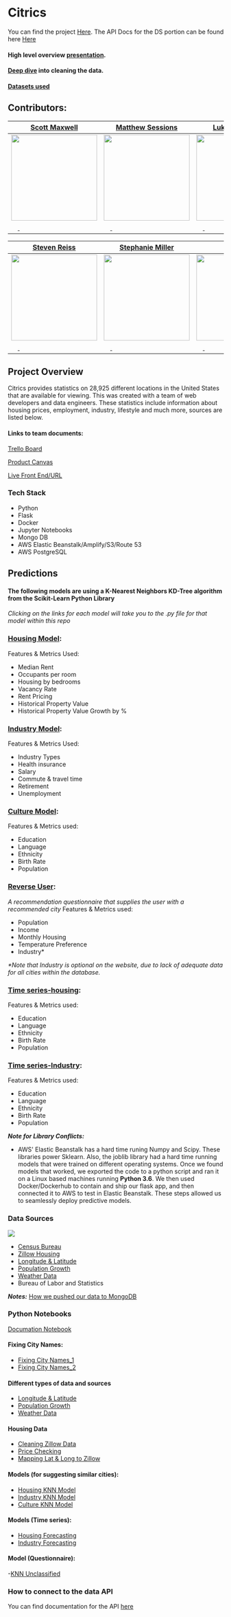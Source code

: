 #  Citrics

You can find the project [Here](https://citrics.io/).
The API Docs for the DS portion can be found here [Here](https://api.citrics.io/docs)


#### High level overview [presentation](https://docs.google.com/presentation/d/1d7sk8eKj25dVvFoWsu9aERXwdkw6JH33FIgaYkq3bt4/edit?usp=sharing).

#### [Deep dive](https://github.com/Lambda-School-Labs/city-data-comparison-ds/blob/master/Notebooks/Citrics_Documentation.ipynb) into cleaning the data.

#### [Datasets used](https://drive.google.com/open?id=1MdnKnqFQRhMPvxeloIAPuhl-qwhhCSbi)

## Contributors:

| [Scott Maxwell](https://github.com/scottwmwork) | [Matthew Sessions](https://github.com/matthew-sessions) | [Luke Townsend](https://github.com/ldtownsend) | [jimmy 'Zeb' Smith](https://www.github.com/zebfred) |
|-------------------------------------------------|---------------------------------------------------------|------------------------------------------------|-----------------------------------------------------|
|<img src="https://avatars0.githubusercontent.com/u/33496996?s=400&u=454aad7eb839b42caa4cfca9357bae07c7a3325c&v=4" width = "200" />|<img src="https://avatars1.githubusercontent.com/u/53715422?s=400&v=4" width = "200" />|<img src="https://avatars1.githubusercontent.com/u/53023268?s=400&v=4" width = "200" />|<img src="https://ca.slack-edge.com/ESZCHB482-W012H6HFWLD-697fe1c1ba2d-512" width="200" />|
|[<img src="https://github.com/favicon.ico" width="15"> ](https://github.com/scottwmwork) [ <img src="https://static.licdn.com/sc/h/al2o9zrvru7aqj8e1x2rzsrca" width="15"> ](www.linkedin.com/in/scott-w-maxwell)|[<img src="https://github.com/favicon.ico" width="15"> ](https://github.com/matthew-sessions) [<img src="https://static.licdn.com/sc/h/al2o9zrvru7aqj8e1x2rzsrca" width="15"> ](https://www.linkedin.com/in/matthew-sessions/)|[<img src="https://github.com/favicon.ico" width="15"> ](https://github.com/ldtownsend) [ <img src="https://static.licdn.com/sc/h/al2o9zrvru7aqj8e1x2rzsrca" width="15"> ](https://www.linkedin.com/in/luke-townsend-caia-95312610a/)|[<img src="https://github.com/favicon.ico" width="15"> ](https://github.com/zebfred) [ <img src="https://static.licdn.com/sc/h/al2o9zrvru7aqj8e1x2rzsrca" width="15"> ](https://www.linkedin.com/)|

| [Steven Reiss](https://github.com/steve122192) | [Stephanie Miller](https://github.com/shmilyface) | [Amy NLe](https://github.com/hyamynl619) | [Robert Tom](https://github.com/RCTom168) |
|------------------------------------------------|---------------------------------------------------|------------------------------------------|-------------------------------------------|
|<img src="https://ca.slack-edge.com/ESZCHB482-W012BRR0Y7Q-884e2fa6a19d-512" width="200" />|<img src="https://avatars1.githubusercontent.com/u/49967847?s=460&v=4" width="200" />|<img src="https://citrics.vercel.app/static/media/Amy%20NLe.e5670f0e.jpg" width="200" />|<img src="https://ca.slack-edge.com/ESZCHB482-W012BRRJ8B0-fbb6b94d63ab-512" width="200" />|
|[<img src="https://github.com/favicon.ico" width="15"> ](https://github.com/steve122192) [ <img src="https://static.licdn.com/sc/h/al2o9zrvru7aqj8e1x2rzsrca" width="15"> ](https://www.linkedin.com/in/steven-reiss-94102b115/)|[<img src="https://github.com/favicon.ico" width="15"> ](https://github.com/shmilyface) [<img src="https://static.licdn.com/sc/h/al2o9zrvru7aqj8e1x2rzsrca" width="15"> ](https://www.linkedin.com/in/stephaniemillerwa/)|[<img src="https://github.com/favicon.ico" width="15"> ](http://github.com/hyamynl619) [ <img src="https://static.licdn.com/sc/h/al2o9zrvru7aqj8e1x2rzsrca" width="15"> ](https://www.linkedin.com/in/amy-nguyen-le/)|[<img src="https://github.com/favicon.ico" width="15"> ](https://github.com/RCTom168) [ <img src="https://static.licdn.com/sc/h/al2o9zrvru7aqj8e1x2rzsrca" width="15"> ](https://www.linkedin.com/in/robertctom168/)|

## Project Overview

Citrics provides statistics on 28,925 different locations in the United States that are available for viewing. This was created with a team of web developers and data engineers. These statistics include information about housing prices, employment, industry, lifestyle and much more, sources are listed below. 

#### Links to team documents:

 [Trello Board](https://trello.com/b/VXbaBrSL/labs-19-citydatacomparison)

 [Product Canvas](https://www.notion.so/City-Data-Comparison-bc94a2f56b05482e9c42a12748a0ed0a)
 
 [Live Front End/URL](https://citrics.io/)


### Tech Stack

- Python
- Flask
- Docker
- Jupyter Notebooks
- Mongo DB
- AWS Elastic Beanstalk/Amplify/S3/Route 53
- AWS PostgreSQL


## Predictions


#### The following models are using a K-Nearest Neighbors KD-Tree algorithm from the Scikit-Learn Python Library

_Clicking on the links for each model will take you to the .py file for that model within this repo_

### [Housing Model](https://github.com/Lambda-School-Labs/city-data-comparison-ds/blob/master/Model_Scripts/housing.py): 

Features & Metrics Used: 

 - Median Rent
 - Occupants per room
 - Housing by bedrooms
 - Vacancy Rate
 - Rent Pricing
 - Historical Property Value
 - Historical Property Value Growth by %

### [Industry Model](https://github.com/Lambda-School-Labs/city-data-comparison-ds/blob/master/Model_Scripts/industry.py):

Features & Metrics Used:

 - Industry Types
 - Health insurance
 - Salary
 - Commute & travel time
 - Retirement
 - Unemployment
 
### [Culture Model](https://github.com/Lambda-School-Labs/city-data-comparison-ds/blob/master/Model_Scripts/culture.py):

Features & Metrics used:

 - Education
 - Language
 - Ethnicity
 - Birth Rate
 - Population
 
 
### [Reverse User](https://github.com/Lambda-School-Labs/city-data-comparison-ds/blob/master/Model_Scripts/housing.py): 
_A recommendation questionnaire that supplies the user with a recommended city_
Features & Metrics used:
 - Population
 - Income
 - Monthly Housing
 - Temperature Preference
 - Industry* 
 
 _*Note that Industry is optional on the website, due to lack of adequate data for all cities within the database._ 

### [Time series-housing](https://github.com/Lambda-School-Labs/city-data-comparison-ds/blob/master/Model_Scripts/housing.py): 

Features & Metrics used:

 - Education
 - Language
 - Ethnicity
 - Birth Rate
 - Population

### [Time series-Industry](https://github.com/Lambda-School-Labs/city-data-comparison-ds/blob/master/Model_Scripts/housing.py): 

Features & Metrics used:

 - Education
 - Language
 - Ethnicity
 - Birth Rate
 - Population
 
 
_**Note for Library Conflicts:**_ 
* AWS' Elastic Beanstalk has a hard time runing Numpy and Scipy. These libraries power Sklearn. 
Also, the joblib library had a hard time running models that were trained on different operating systems. Once we found models that worked, we exported the code to a python script and ran it on a Linux based machines running **Python 3.6**. We then used Docker/Dockerhub to contain and ship our flask app, and then connected it to AWS to test in Elastic Beanstalk. These steps allowed us to seamlessly deploy predictive models.


### Data Sources

<img src = 'https://raw.githubusercontent.com/Lambda-School-Labs/city-data-comparison-ds/master/images/data%20source%20map.PNG'>

-   [Census Bureau](https://github.com/Lambda-School-Labs/city-data-comparison-ds/blob/master/Notebooks/City_Naming.ipynb)
-   [Zillow Housing](https://github.com/Lambda-School-Labs/city-data-comparison-ds/blob/master/Notebooks/zillowData_clean.ipynb)
-   [Longitude & Latitude](https://github.com/Lambda-School-Labs/city-data-comparison-ds/blob/master/Notebooks/Get_Lat_Lng.ipynb)
-   [Population Growth](https://github.com/Lambda-School-Labs/city-data-comparison-ds/blob/master/Notebooks/PopulationGrowth.ipynb)
-   [Weather Data](https://www.ncdc.noaa.gov/cdo-web/webservices/v2)
-   Bureau of Labor and Statistics

_**Notes:**_
[How we pushed our data to MongoDB](https://github.com/Lambda-School-Labs/city-data-comparison-ds/blob/master/to_datebase.py)



### Python Notebooks

[Documation Notebook](https://github.com/Lambda-School-Labs/city-data-comparison-ds/blob/master/data-collection-master/Notebooks/Citrics_Documentation.ipynb)

#### Fixing City Names:
- [Fixing City Names_1](https://github.com/Lambda-School-Labs/city-data-comparison-ds/blob/master/data-collection-master/Notebooks/fixnames.ipynb)
- [Fixing City Names_2](https://github.com/Lambda-School-Labs/city-data-comparison-ds/blob/master/data-collection-master/Notebooks/City_Naming.ipynb)

#### Different types of data and sources
- [Longitude & Latitude](https://github.com/Lambda-School-Labs/city-data-comparison-ds/blob/master/Notebooks/data-collection-master/Get_Lat_Lng.ipynb)
- [Population Growth](https://github.com/Lambda-School-Labs/city-data-comparison-ds/blob/master/Notebooks/data-collection-master/PopulationGrowth.ipynb)
- [Weather Data](https://github.com/Lambda-School-Labs/city-data-comparison-ds/blob/master/Notebooksdata-collection-master//Weather_Data.ipynb)

#### Housing Data
- [Cleaning Zillow Data](https://github.com/Lambda-School-Labs/city-data-comparison-ds/blob/master/Notebooks/data-collection-master/zillowData_clean.ipynb)
- [Price Checking](https://github.com/Lambda-School-Labs/city-data-comparison-ds/blob/master/Notebooks/data-collection-master/zillow_price_check.ipynb)
- [Mapping Lat & Long to Zillow](https://github.com/Lambda-School-Labs/city-data-comparison-ds/blob/master/data-collection-master/Notebooks/zillowzip.ipynb)

#### Models (for suggesting similar cities):

- [Housing KNN Model](https://github.com/Lambda-School-Labs/city-data-comparison-ds/blob/master/Notebooks/data-collection-master/Housing_model.ipynb)
- [Industry KNN Model](https://github.com/Lambda-School-Labs/city-data-comparison-ds/blob/master/Notebooks/data-collection-master/industry_knn_model.ipynb)
- [Culture KNN Model](https://github.com/Lambda-School-Labs/city-data-comparison-ds/blob/master/Notebooks/data-collection-master/culture_knn_model.ipynb)
#### Models (Time series):

- [Housing Forecasting](https://github.com/Lambda-School-Labs/city-data-comparison-ds/blob/master/Notebooks/data-collection-master/Housing_model.ipynb)
- [Industry Forecasting](https://github.com/Lambda-School-Labs/city-data-comparison-ds/blob/master/Notebooks/data-collection-master/industry_knn_model.ipynb)


#### Model (Questionnaire):
-[KNN Unclassified](https://github.com/Lambda-School-Labs/city-data-comparison-ds/blob/master/Notebooks/data-collection-master/industry_knn_model.ipynb)

### How to connect to the data API

You can find documentation for the API [here](https://api.citrics.io/docs)
